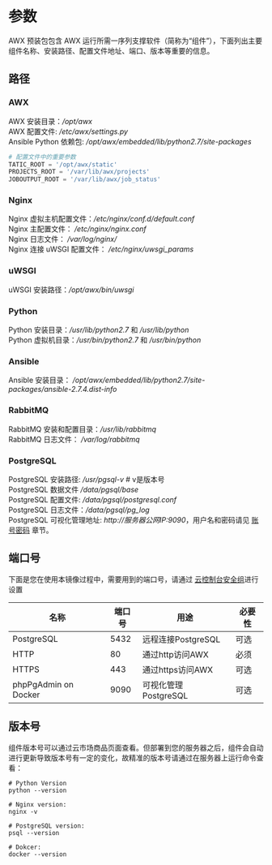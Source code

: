 # 参数

AWX 预装包包含 AWX 运行所需一序列支撑软件（简称为“组件”），下面列出主要组件名称、安装路径、配置文件地址、端口、版本等重要的信息。

## 路径

### AWX

AWX 安装目录：*/opt/awx*  
AWX 配置文件: */etc/awx/settings.py*  
Ansible Python 依赖包: */opt/awx/embedded/lib/python2.7/site-packages*

```python
# 配置文件中的重要参数
TATIC_ROOT = '/opt/awx/static'
PROJECTS_ROOT = '/var/lib/awx/projects'
JOBOUTPUT_ROOT = '/var/lib/awx/job_status'
```

### Nginx

Nginx 虚拟主机配置文件：*/etc/nginx/conf.d/default.conf*  
Nginx 主配置文件： */etc/nginx/nginx.conf*  
Nginx 日志文件： */var/log/nginx/*  
Nginx 连接 uWSGI 配置文件： */etc/nginx/uwsgi_params*  

### uWSGI

uWSGI 安装路径：*/opt/awx/bin/uwsgi*  

### Python

Python 安装目录：*/usr/lib/python2.7* 和 */usr/lib/python*  
Python 虚拟机目录：*/usr/bin/python2.7*  和 */usr/bin/python*  

### Ansible

Ansible 安装目录： */opt/awx/embedded/lib/python2.7/site-packages/ansible-2.7.4.dist-info*

### RabbitMQ

RabbitMQ 安装和配置目录：*/usr/lib/rabbitmq*  
RabbitMQ 日志文件： */var/log/rabbitmq*

### PostgreSQL

PostgreSQL 安装路径: */usr/pgsql-v*  # v是版本号  
PostgreSQL 数据文件 */data/pgsql/base*  
PostgreSQL 配置文件: */data/pgsql/postgresql.conf*    
PostgreSQL 日志文件：*/data/pgsql/pg_log*  
PostgreSQL 可视化管理地址: *http://服务器公网IP:9090*，用户名和密码请见 [账号密码](/zh/stack-accounts.md) 章节。


## 端口号

下面是您在使用本镜像过程中，需要用到的端口号，请通过 [云控制台安全组](https://support.websoft9.com/docs/faq/zh/tech-instance.html)进行设置

| 名称 | 端口号 | 用途 |  必要性 |
| --- | --- | --- | --- |
| PostgreSQL | 5432 | 远程连接PostgreSQL | 可选 |
| HTTP | 80 | 通过http访问AWX | 必须 |
| HTTPS | 443 | 通过https访问AWX | 可选 |
| phpPgAdmin on Docker | 9090 | 可视化管理PostgreSQL | 可选 |

## 版本号

组件版本号可以通过云市场商品页面查看。但部署到您的服务器之后，组件会自动进行更新导致版本号有一定的变化，故精准的版本号请通过在服务器上运行命令查看：

```shell
# Python Version
python --version

# Nginx version:
nginx -v

# PostgreSQL version:
psql --version

# Dokcer:
docker --version

```